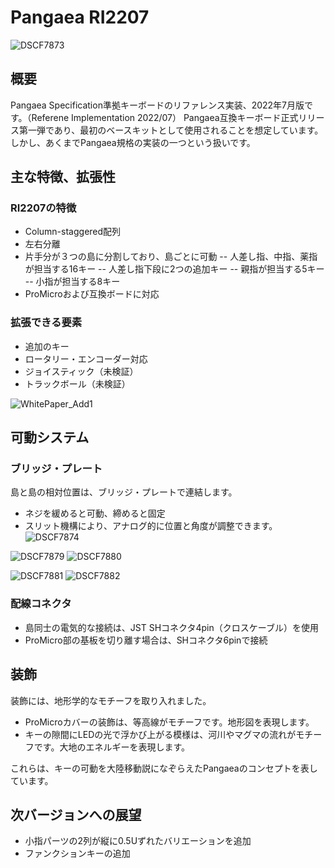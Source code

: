 # Pangaea RI2207

![DSCF7873](https://user-images.githubusercontent.com/76490174/187033801-60891d4e-206f-4362-abfa-a3b372a6c635.jpeg)

## 概要

Pangaea Specification準拠キーボードのリファレンス実装、2022年7月版です。（Referene Implementation 2022/07）
Pangaea互換キーボード正式リリース第一弾であり、最初のベースキットとして使用されることを想定しています。しかし、あくまでPangaea規格の実装の一つという扱いです。

## 主な特徴、拡張性

### RI2207の特徴

- Column-staggered配列
- 左右分離
- 片手分が３つの島に分割しており、島ごとに可動
-- 人差し指、中指、薬指が担当する16キー
-- 人差し指下段に2つの追加キー
-- 親指が担当する5キー
-- 小指が担当する8キー
- ProMicroおよび互換ボードに対応

### 拡張できる要素

- 追加のキー
- ロータリー・エンコーダー対応
- ジョイスティック（未検証）
- トラックボール（未検証）

![WhitePaper_Add1](https://user-images.githubusercontent.com/76490174/187033715-8054bffd-5049-4f51-a0b1-92affb1bae3e.jpeg)


## 可動システム

### ブリッジ・プレート

島と島の相対位置は、ブリッジ・プレートで連結します。
- ネジを緩めると可動、締めると固定
- スリット機構により、アナログ的に位置と角度が調整できます。
![DSCF7874](https://user-images.githubusercontent.com/76490174/187033873-541ceaf4-427c-47c6-a24c-21bbb8971f72.jpeg)

![DSCF7879](https://user-images.githubusercontent.com/76490174/187033993-b10e4cee-d5e9-4cbb-b41b-73040f9c553e.JPG)
![DSCF7880](https://user-images.githubusercontent.com/76490174/187033998-c5e16dbe-09bf-4819-8bb2-946a8f43608c.JPG)

![DSCF7881](https://user-images.githubusercontent.com/76490174/187034004-2f886fd8-96e3-4914-b380-ddae3f0183d6.JPG)
![DSCF7882](https://user-images.githubusercontent.com/76490174/187034007-46f7f791-c12f-4782-8276-9a7e270b983c.JPG)

### 配線コネクタ

- 島同士の電気的な接続は、JST SHコネクタ4pin（クロスケーブル）を使用
- ProMicro部の基板を切り離す場合は、SHコネクタ6pinで接続

## 装飾

装飾には、地形学的なモチーフを取り入れました。
- ProMicroカバーの装飾は、等高線がモチーフです。地形図を表現します。
- キーの隙間にLEDの光で浮かび上がる模様は、河川やマグマの流れがモチーフです。大地のエネルギーを表現します。

これらは、キーの可動を大陸移動説になぞらえたPangaeaのコンセプトを表しています。


## 次バージョンへの展望

- 小指パーツの2列が縦に0.5Uずれたバリエーションを追加
- ファンクションキーの追加
